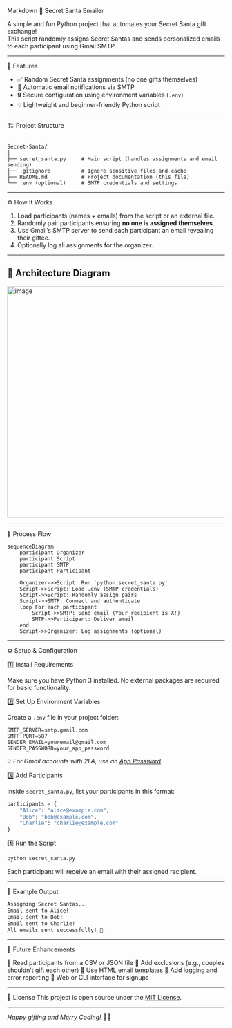 Markdown
🎅 Secret Santa Emailer

A simple and fun Python project that automates your Secret Santa gift exchange!  
This script randomly assigns Secret Santas and sends personalized emails to each participant using Gmail SMTP.

---

🧩 Features

- ✅ Random Secret Santa assignments (no one gifts themselves)
- 📧 Automatic email notifications via SMTP
- 🔒 Secure configuration using environment variables (`.env`)
- 💡 Lightweight and beginner-friendly Python script

---

🏗️ Project Structure

```

Secret-Santa/
│
├── secret_santa.py     # Main script (handles assignments and email sending)
├── .gitignore          # Ignore sensitive files and cache
├── README.md           # Project documentation (this file)
└── .env (optional)     # SMTP credentials and settings

````

---

⚙️ How It Works

1. Load participants (names + emails) from the script or an external file.
2. Randomly pair participants ensuring **no one is assigned themselves**.
3. Use Gmail’s SMTP server to send each participant an email revealing their giftee.
4. Optionally log all assignments for the organizer.

---

## 🧠 Architecture Diagram

<img width="624" height="536" alt="image" src="https://github.com/user-attachments/assets/e91c899e-01c6-4ba2-b826-90b90409c783" />

---

🔄 Process Flow

```mermaid
sequenceDiagram
    participant Organizer
    participant Script
    participant SMTP
    participant Participant

    Organizer->>Script: Run `python secret_santa.py`
    Script->>Script: Load .env (SMTP credentials)
    Script->>Script: Randomly assign pairs
    Script->>SMTP: Connect and authenticate
    loop For each participant
        Script->>SMTP: Send email (Your recipient is X!)
        SMTP->>Participant: Deliver email
    end
    Script->>Organizer: Log assignments (optional)
```

---

⚙️ Setup & Configuration

1️⃣ Install Requirements

Make sure you have Python 3 installed.
No external packages are required for basic functionality.

2️⃣ Set Up Environment Variables

Create a `.env` file in your project folder:

```env
SMTP_SERVER=smtp.gmail.com
SMTP_PORT=587
SENDER_EMAIL=youremail@gmail.com
SENDER_PASSWORD=your_app_password
```

💡 *For Gmail accounts with 2FA, use an [App Password](https://myaccount.google.com/apppasswords).*

3️⃣ Add Participants

Inside `secret_santa.py`, list your participants in this format:

```python
participants = {
    "Alice": "alice@example.com",
    "Bob": "bob@example.com",
    "Charlie": "charlie@example.com"
}
```

4️⃣ Run the Script

```bash
python secret_santa.py
```

Each participant will receive an email with their assigned recipient.

---

🎨 Example Output

```bash
Assigning Secret Santas...
Email sent to Alice!
Email sent to Bob!
Email sent to Charlie!
All emails sent successfully! 🎁
```
---

🚀 Future Enhancements

🔹 Read participants from a CSV or JSON file
🔹 Add exclusions (e.g., couples shouldn’t gift each other)
🔹 Use HTML email templates
🔹 Add logging and error reporting
🔹 Web or CLI interface for signups

---

🧾 License
This project is open source under the [MIT License](LICENSE).

---

*Happy gifting and Merry Coding!* 🎁🎄

```
